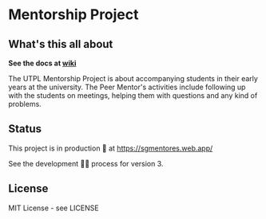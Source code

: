 ﻿# Mentorship Project 

## What's this all about

**See the docs at [wiki](https://github.com/UTPL-Rank/Mentorship-Project/wiki)**

The UTPL Mentorship Project is about accompanying students in their early years at the university. The Peer Mentor's activities include following up with the students on meetings, helping them with questions and any kind of problems.

## Status

This project is in production 🚀 at https://sgmentores.web.app/

See the development 👨‍💻 process for version 3.

## License

MIT License - see LICENSE